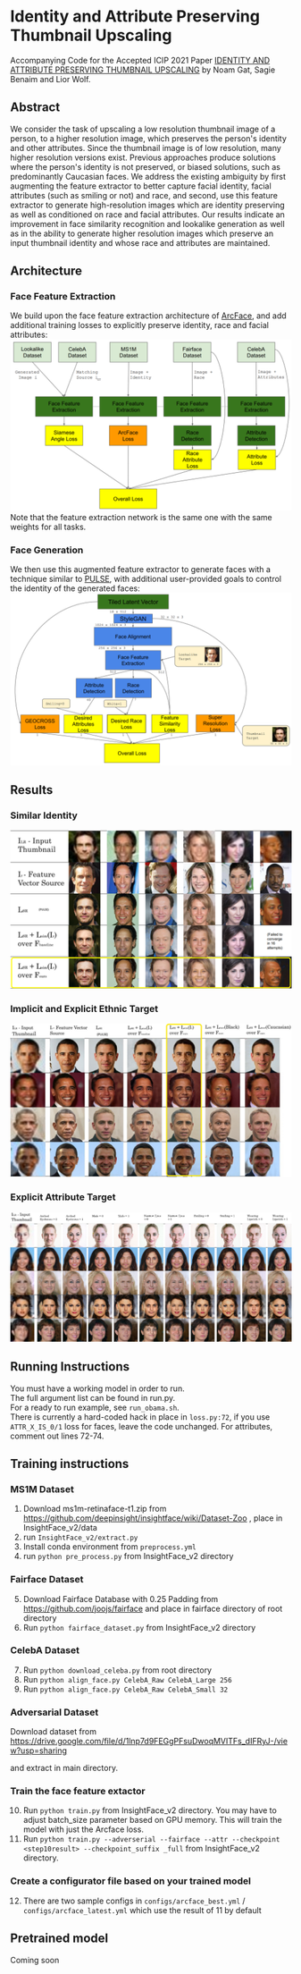 # Identity and Attribute Preserving Thumbnail Upscaling
Accompanying Code for the Accepted ICIP 2021 Paper [IDENTITY AND ATTRIBUTE PRESERVING THUMBNAIL UPSCALING](https://arxiv.org/abs/2105.14609) by Noam Gat, Sagie Benaim and  Lior Wolf.

## Abstract
We consider the task of upscaling a low resolution thumbnail image of a person, to a higher resolution image, which preserves the person's identity and other attributes. Since the thumbnail image is of low resolution, many higher resolution versions exist. Previous approaches produce solutions where the person's identity is not preserved, or biased solutions, such as predominantly Caucasian faces. We address the existing ambiguity by first augmenting the feature extractor to better capture facial identity, facial attributes (such as smiling or not) and race, and second, use this feature extractor to generate high-resolution images which are identity preserving as well as conditioned on race and facial attributes. Our results indicate an improvement in face similarity recognition and lookalike generation as well as in the ability to generate higher resolution images which preserve an input thumbnail identity and whose race and attributes are maintained. 

## Architecture

### Face Feature Extraction
We build upon the face feature extraction architecture of [ArcFace](https://arxiv.org/abs/1801.07698), and add additional training losses to explicitly preserve identity, race and facial attributes:
![Face Feature Extraction](images/FeatureExtraction.png "Face Feature Extraction")
Note that the feature extraction network is the same one with the same weights for all tasks. 

### Face Generation
We then use this augmented feature extractor to generate faces with a technique similar to [PULSE](https://arxiv.org/abs/2003.03808), with additional user-provided goals to control the identity of the generated faces:
![Face Generation](images/FaceGeneration.png "Face Generation") 

## Results

### Similar Identity
![Similar Identity](images/SimilarIdentity.png "Similar Identity")

### Implicit and Explicit Ethnic Target
![Implicit and Explicit Ethnic Target](images/ObamaExperiment.jpg "Implicit and Explicit Ethnic Target")

### Explicit Attribute Target
![Attribute Target](images/AttributeControl.png "Attribute Target")

## Running Instructions
You must have a working model in order to run.<br>
The full argument list can be found in run.py.<br>
For a ready to run example, see `run_obama.sh`.<br>
There is currently a hard-coded hack in place in `loss.py:72`, if you use `ATTR_X_IS_0/1` loss for faces, leave the code unchanged. For attributes, comment out lines 72-74.

## Training instructions

### MS1M Dataset
1. Download ms1m-retinaface-t1.zip from https://github.com/deepinsight/insightface/wiki/Dataset-Zoo , place in InsightFace_v2/data 
2. run `InsightFace_v2/extract.py`
3. Install conda environment from `preprocess.yml`
4. run `python pre_process.py` from InsightFace_v2 directory
### Fairface Dataset
5. Download Fairface Database with 0.25 Padding from https://github.com/joojs/fairface and place in fairface directory of root directory
6. Run `python fairface_dataset.py` from InsightFace_v2 directory
### CelebA Dataset 
7. Run `python download_celeba.py` from root directory
8. Run `python align_face.py CelebA_Raw CelebA_Large 256`
9. Run `python align_face.py CelebA_Raw CelebA_Small 32` 
### Adversarial Dataset
Download dataset from 
https://drive.google.com/file/d/1lnp7d9FEGgPFsuDwoqMVITFs_dIFRyJ-/view?usp=sharing

and extract in main directory.

### Train the face feature extactor
10. Run `python train.py` from InsightFace_v2 directory. You may have to adjust batch_size parameter based on GPU memory. This will train the model with just the Arcface loss.
11. Run `python train.py --adverserial --fairface --attr --checkpoint <step10result> --checkpoint_suffix _full` from InsightFace_v2 directory.
### Create a configurator file based on your trained model
12. There are two sample configs in `configs/arcface_best.yml` / `configs/arcface_latest.yml` which use the result of 11 by default 

## Pretrained model
Coming soon